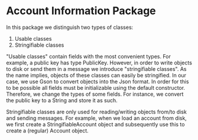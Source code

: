 # Account Information Package

In this package we distinguish two types of classes:
 1) Usable classes
 2) Stringifiable classes
 
"Usable classes" contain fields with the most convenient types. For example, a public key has type 
PublicKey. However, in order to write objects to disk or send them in a message we introduce 
"stringifiable classes". As the name implies, objects of these classes can easily be stringified. 
In our case, we use Gson to convert objects into the Json format. In order for this to be possible
all fields must be initializable using the default constructor. Therefore, we change the types of 
some fields. For instance, we convert the public key to a String and store it as such.
 
Stringifiable classes are only used for reading/writing objects from/to disk and sending messages.
For example, when we load an account from disk, we first create a StringifiableAccount object and 
subsequently use this to create a (regular) Account object.